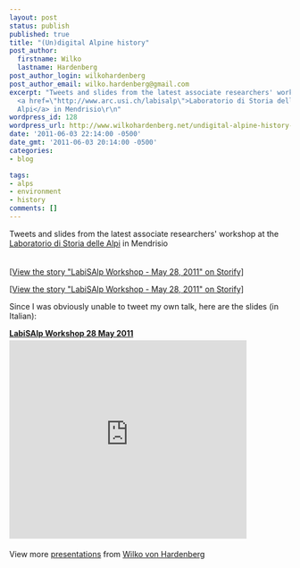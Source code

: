 ```yaml
---
layout: post
status: publish
published: true
title: "(Un)digital Alpine history"
post_author:
  firstname: Wilko
  lastname: Hardenberg
post_author_login: wilkohardenberg
post_author_email: wilko.hardenberg@gmail.com
excerpt: "Tweets and slides from the latest associate researchers' workshop at the
  <a href=\"http://www.arc.usi.ch/labisalp\">Laboratorio di Storia delle
  Alpi</a> in Mendrisio\r\n"
wordpress_id: 128
wordpress_url: http://www.wilkohardenberg.net/undigital-alpine-history-tweets-slides/
date: '2011-06-03 22:14:00 -0500'
date_gmt: '2011-06-03 20:14:00 -0500'
categories:
- blog

tags:
- alps
- environment
- history
comments: []
---
```

<p>Tweets and slides from the latest associate researchers' workshop at the <a href="http://www.arc.usi.ch/labisalp">Laboratorio di Storia delle Alpi</a> in Mendrisio<br />
<a id="more"></a><a id="more-128"></a><br />
<script src="http://storify.com/wilkohardenberg/labisalp-may-28-2011.js"></script><br />
<noscript>[<a href="http://storify.com/wilkohardenberg/labisalp-may-28-2011" target="blank">View the story "LabiSAlp Workshop - May 28, 2011" on Storify]</a></noscript></p>
<p>[<a href="http://storify.com/wilkohardenberg/labisalp-may-28-2011" target="blank">View the story "LabiSAlp Workshop - May 28, 2011" on Storify]</a></p>
<p>Since I was obviously unable to tweet my own talk, here are the slides (in Italian):</p>
<div><strong style="display: block; margin: 12px 0 4px;"><a title="LabiSAlp Workshop 28 May 2011" href="http://www.slideshare.net/wilkohardenberg/labisalp-workshop-28-may-2011">LabiSAlp Workshop 28 May 2011</a></strong> <iframe src="http://www.slideshare.net/slideshow/embed_code/8200855" frameborder="0" marginwidth="0" marginheight="0" scrolling="no" width="425" height="355"></iframe></p>
<div style="padding: 5px 0 12px;">View more <a href="http://www.slideshare.net/">presentations</a> from <a href="http://www.slideshare.net/wilkohardenberg">Wilko von Hardenberg</a></div><br />
</div>
